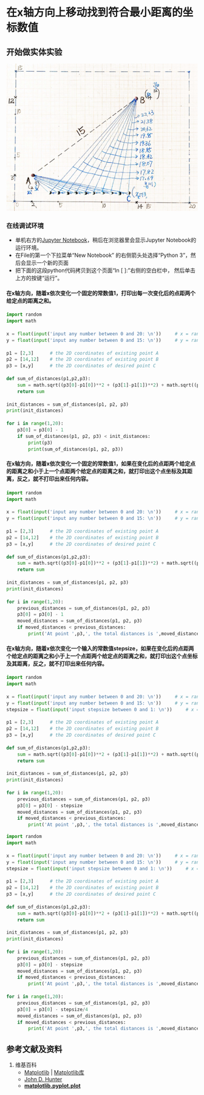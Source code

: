 # 在x轴方向上移动找到符合最小距离的坐标数值

## 开始做实体实验

![](/images/使用最优化算法优化布局/使用目标函数求最小距离/到两个点的距离之和最短的点坐标/在x轴方向上移动找到符合最小距离的坐标数值/1a1.jpg)

### 在线调试环境

- 单机右方的[Jupyter Notebook](https://mybinder.org/v2/gh/ipython/ipython-in-depth/master?filepath=binder/Index.ipynb)，稍后在浏览器里会显示Jupyter Notebook的运行环境。
- 在File的第一个下拉菜单“New Notebook” 的右侧箭头处选择“Python 3”，然后会显示一个新的页面
- 把下面的这段python代码拷贝到这个页面“In [ ]:”右侧的空白栏中， 然后单击上方的按键“运行”。

#### 在x轴方向，随着x依次变化一个固定的常数值1，打印出每一次变化后的点距两个给定点的距离之和。

```python
import random
import math

x = float(input('input any number between 0 and 20: \n'))	  # x = random.uniform(0,20)
y = float(input('input any number between 0 and 15: \n'))	  # y = random.uniform(0,15)

p1 = [2,3]		# the 2D coordinates of existing point A
p2 = [14,12]	# the 2D coordinates of existing point B
p3 = [x,y]		# the 2D coordinates of desired point C

def sum_of_distances(p1,p2,p3):
	sum = math.sqrt((p3[0]-p1[0])**2 + (p3[1]-p1[1])**2) + math.sqrt((p3[0]-p2[0])**2 + (p3[1]-p2[1])**2)
	return sum

init_distances = sum_of_distances(p1, p2, p3)
print(init_distances)

for i in range(1,20):
    p3[0] = p3[0] - 1
    if sum_of_distances(p1, p2, p3) < init_distances:
        print(p3)
        print(sum_of_distances(p1, p2, p3))
```

#### 在x轴方向，随着x依次变化一个固定的常数值1，如果在变化后的点距两个给定点的距离之和小于上一个点距两个给定点的距离之和，就打印出这个点坐标及其距离，反之，就不打印出来任何内容。

```python
import random
import math

x = float(input('input any number between 0 and 20: \n'))	  # x = random.uniform(0,20)
y = float(input('input any number between 0 and 15: \n'))	  # y = random.uniform(0,15)

p1 = [2,3]		# the 2D coordinates of existing point A
p2 = [14,12]	# the 2D coordinates of existing point B
p3 = [x,y]		# the 2D coordinates of desired point C

def sum_of_distances(p1,p2,p3):
	sum = math.sqrt((p3[0]-p1[0])**2 + (p3[1]-p1[1])**2) + math.sqrt((p3[0]-p2[0])**2 + (p3[1]-p2[1])**2)
	return sum

init_distances = sum_of_distances(p1, p2, p3)
print(init_distances)

for i in range(1,20):
	previous_distances = sum_of_distances(p1, p2, p3)
	p3[0] = p3[0] - 1
	moved_distances = sum_of_distances(p1, p2, p3)
	if moved_distances < previous_distances:
		print('At point ',p3,', the total distances is ',moved_distances)
```

#### 在x轴方向，随着x依次变化一个输入的常数值stepsize，如果在变化后的点距两个给定点的距离之和小于上一个点距两个给定点的距离之和，就打印出这个点坐标及其距离，反之，就不打印出来任何内容。

```python
import random
import math

x = float(input('input any number between 0 and 20: \n'))	  # x = random.uniform(0,20)
y = float(input('input any number between 0 and 15: \n'))	  # y = random.uniform(0,15)
stepsize = float(input('input stepsize between 0 and 1: \n'))	  # x = random.uniform(0,1)

p1 = [2,3]		# the 2D coordinates of existing point A
p2 = [14,12]	# the 2D coordinates of existing point B
p3 = [x,y]		# the 2D coordinates of desired point C

def sum_of_distances(p1,p2,p3):
	sum = math.sqrt((p3[0]-p1[0])**2 + (p3[1]-p1[1])**2) + math.sqrt((p3[0]-p2[0])**2 + (p3[1]-p2[1])**2)
	return sum

init_distances = sum_of_distances(p1, p2, p3)
print(init_distances)

for i in range(1,20):
	previous_distances = sum_of_distances(p1, p2, p3)
	p3[0] = p3[0] - stepsize
	moved_distances = sum_of_distances(p1, p2, p3)
	if moved_distances < previous_distances:
		print('At point ',p3,', the total distances is ',moved_distances)
```

```python
import random
import math

x = float(input('input any number between 0 and 20: \n'))	  # x = random.uniform(0,20)
y = float(input('input any number between 0 and 15: \n'))	  # y = random.uniform(0,15)
stepsize = float(input('input stepsize between 0 and 1: \n'))	  # x = random.uniform(0,1)

p1 = [2,3]		# the 2D coordinates of existing point A
p2 = [14,12]	# the 2D coordinates of existing point B
p3 = [x,y]		# the 2D coordinates of desired point C

def sum_of_distances(p1,p2,p3):
	sum = math.sqrt((p3[0]-p1[0])**2 + (p3[1]-p1[1])**2) + math.sqrt((p3[0]-p2[0])**2 + (p3[1]-p2[1])**2)
	return sum

init_distances = sum_of_distances(p1, p2, p3)
print(init_distances)

for i in range(1,20):
	previous_distances = sum_of_distances(p1, p2, p3)
	p3[0] = p3[0] - stepsize
	moved_distances = sum_of_distances(p1, p2, p3)
	if moved_distances < previous_distances:
		print('At point ',p3,', the total distances is ',moved_distances)

for i in range(1,20):
	previous_distances = sum_of_distances(p1, p2, p3)
	p3[0] = p3[0] - stepsize/4
	moved_distances = sum_of_distances(p1, p2, p3)
	if moved_distances < previous_distances:
		print('At point ',p3,', the total distances is ',moved_distances)
```

## 参考文献及资料

1. 维基百科
	- [Matplotlib](https://en.wikipedia.org/wiki/Matplotlib) | [Matplotlib库](https://en.wikipedia.org/wiki/Matplotlib)
	- [John D. Hunter](https://en.wikipedia.org/wiki/John_D._Hunter#Matplotlib)
	- [**matplotlib.pyplot.plot**](https://matplotlib.org/stable/api/_as_gen/matplotlib.pyplot.plot.html)

